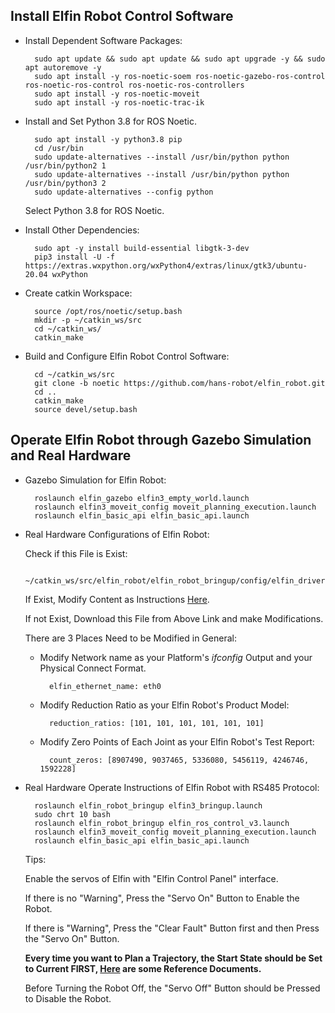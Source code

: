 ## Install Elfin Robot Control Software

- Install Dependent Software Packages:

        sudo apt update && sudo apt update && sudo apt upgrade -y && sudo apt autoremove -y
        sudo apt install -y ros-noetic-soem ros-noetic-gazebo-ros-control ros-noetic-ros-control ros-noetic-ros-controllers
        sudo apt install -y ros-noetic-moveit
        sudo apt install -y ros-noetic-trac-ik

- Install and Set Python 3.8 for ROS Noetic.

        sudo apt install -y python3.8 pip
        cd /usr/bin
        sudo update-alternatives --install /usr/bin/python python /usr/bin/python2 1
        sudo update-alternatives --install /usr/bin/python python /usr/bin/python3 2
        sudo update-alternatives --config python

    Select Python 3.8 for ROS Noetic.

- Install Other Dependencies:

        sudo apt -y install build-essential libgtk-3-dev
        pip3 install -U -f https://extras.wxpython.org/wxPython4/extras/linux/gtk3/ubuntu-20.04 wxPython

- Create catkin Workspace:

        source /opt/ros/noetic/setup.bash
        mkdir -p ~/catkin_ws/src
        cd ~/catkin_ws/
        catkin_make

- Build and Configure Elfin Robot Control Software:

        cd ~/catkin_ws/src
        git clone -b noetic https://github.com/hans-robot/elfin_robot.git
        cd ..
        catkin_make
        source devel/setup.bash

## Operate Elfin Robot through Gazebo Simulation and Real Hardware

- Gazebo Simulation for Elfin Robot:

        roslaunch elfin_gazebo elfin3_empty_world.launch
        roslaunch elfin3_moveit_config moveit_planning_execution.launch
        roslaunch elfin_basic_api elfin_basic_api.launch

- Real Hardware Configurations of Elfin Robot:

    Check if this File is Exist:

        ~/catkin_ws/src/elfin_robot/elfin_robot_bringup/config/elfin_drivers.yaml

    If Exist, Modify Content as Instructions [Here](https://github.com/hans-robot/elfin_robot/blob/noetic/elfin_robot_bringup/config/elfin_drivers.yaml).
    
    If not Exist, Download this File from Above Link and make Modifications.

    There are 3 Places Need to be Modified in General:

    - Modify Network name as your Platform's *ifconfig* Output and your Physical Connect Format.

            elfin_ethernet_name: eth0

    - Modify Reduction Ratio as your Elfin Robot's Product Model:

            reduction_ratios: [101, 101, 101, 101, 101, 101]

    - Modify Zero Points of Each Joint as your Elfin Robot's Test Report:

            count_zeros: [8907490, 9037465, 5336080, 5456119, 4246746, 1592228]

- Real Hardware Operate Instructions of Elfin Robot with RS485 Protocol:

        roslaunch elfin_robot_bringup elfin3_bringup.launch
        sudo chrt 10 bash
        roslaunch elfin_robot_bringup elfin_ros_control_v3.launch
        roslaunch elfin3_moveit_config moveit_planning_execution.launch
        roslaunch elfin_basic_api elfin_basic_api.launch

    Tips:

    Enable the servos of Elfin with "Elfin Control Panel" interface.
    
    If there is no "Warning", Press the "Servo On" Button to Enable the Robot.
    
    If there is "Warning", Press the "Clear Fault" Button first and then Press the "Servo On" Button.

    **Every time you want to Plan a Trajectory, the Start State should be Set to Current FIRST, [Here](https://github.com/hans-robot/elfin_robot/blob/noetic/docs/moveit_plugin_tutorial_english.md) are some Reference Documents.**

    Before Turning the Robot Off, the "Servo Off" Button should be Pressed to Disable the Robot.
